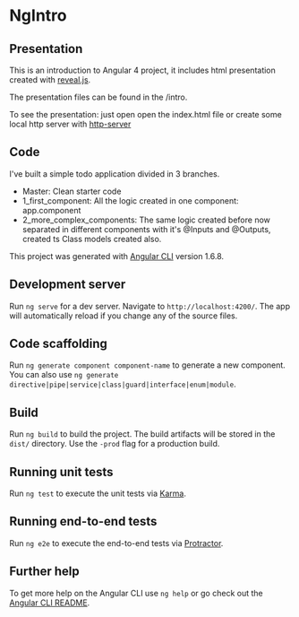# NgIntro

## Presentation
This is an introduction to Angular 4 project, it includes html presentation created with [reveal.js](https://revealjs.com/).

The presentation files can be found in the /intro.

To see the presentation: just open open the index.html file or create some local http server with [http-server](https://www.npmjs.com/package/http-server)

## Code
I've built a simple todo application divided in 3 branches.
   * Master: Clean starter code
   * 1_first_component: All the logic created in one component: app.component
   * 2_more_complex_components: The same logic created before now separated in different components with it's @Inputs and @Outputs, created ts Class models created also.
   
This project was generated with [Angular CLI](https://github.com/angular/angular-cli) version 1.6.8.

## Development server

Run `ng serve` for a dev server. Navigate to `http://localhost:4200/`. The app will automatically reload if you change any of the source files.

## Code scaffolding

Run `ng generate component component-name` to generate a new component. You can also use `ng generate directive|pipe|service|class|guard|interface|enum|module`.

## Build

Run `ng build` to build the project. The build artifacts will be stored in the `dist/` directory. Use the `-prod` flag for a production build.

## Running unit tests

Run `ng test` to execute the unit tests via [Karma](https://karma-runner.github.io).

## Running end-to-end tests

Run `ng e2e` to execute the end-to-end tests via [Protractor](http://www.protractortest.org/).

## Further help

To get more help on the Angular CLI use `ng help` or go check out the [Angular CLI README](https://github.com/angular/angular-cli/blob/master/README.md).
